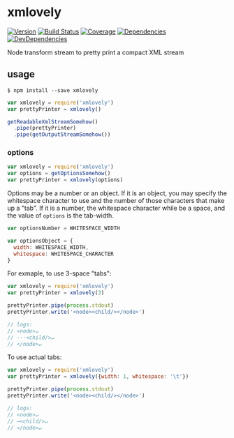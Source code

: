 # xmlovely

[![Version](http://img.shields.io/npm/v/xmlovely.svg?style=flat-square)](https://www.npmjs.org/package/xmlovely)
[![Build Status](http://img.shields.io/travis/mcous/xmlovely.svg?style=flat-square)](https://travis-ci.org/mcous/xmlovely) [![Coverage](http://img.shields.io/coveralls/mcous/xmlovely.svg?style=flat-square)](https://coveralls.io/r/mcous/xmlovely)  [![Dependencies](http://img.shields.io/david/mcous/xmlovely.svg?style=flat-square)](https://david-dm.org/mcous/xmlovely)
[![DevDependencies](http://img.shields.io/david/dev/mcous/xmlovely.svg?style=flat-square)](https://david-dm.org/mcous/xmlovely#info=devDependencies)

Node transform stream to pretty print a compact XML stream

## usage

`$ npm install --save xmlovely`

``` javascript
var xmlovely = require('xmlovely')
var prettyPrinter = xmlovely()

getReadableXmlStreamSomehow()
  .pipe(prettyPrinter)
  .pipe(getOutputStreamSomehow())
```

### options

``` javascript
var xmlovely = require('xmlovely')
var options = getOptionsSomehow()
var prettyPrinter = xmlovely(options)
```

Options may be a number or an object. If it is an object, you may specify the whitespace character to use and the number of those characters that make up a "tab". If it is a number, the whitespace character while be a space, and the value of `options` is the tab-width.

``` javascript
var optionsNumber = WHITESPACE_WIDTH

var optionsObject = {
  width: WHITESPACE_WIDTH,
  whitespace: WHITESPACE_CHARACTER
}
```

For exmaple, to use 3-space "tabs":

``` javascript
var xmlovely = require('xmlovely')
var prettyPrinter = xmlovely(3)

prettyPrinter.pipe(process.stdout)
prettyPrinter.write('<node><child/></node>')

// logs:
// <node>↵
// ···<child/>↵
// </node>↵
```

To use actual tabs:

``` javascript
var xmlovely = require('xmlovely')
var prettyPrinter = xmlovely({width: 1, whitespace: '\t'})

prettyPrinter.pipe(process.stdout)
prettyPrinter.write('<node><child/></node>')

// logs:
// <node>↵
// →<child/>↵
// </node>↵
```
